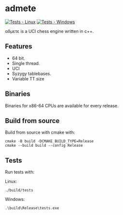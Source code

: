 # admete
[![Tests - Linux](https://github.com/orbita2d/admete/actions/workflows/cmake-linux.yaml/badge.svg?branch=master)](https://github.com/orbita2d/admete/actions/workflows/cmake-linux.yaml)
[![Tests - Windows](https://github.com/orbita2d/admete/actions/workflows/cmake-windows.yaml/badge.svg?branch=master)](https://github.com/orbita2d/admete/actions/workflows/cmake-windows.yaml)

αδμετε is a UCI chess engine written in c++.

## Features
 - 64 bit.
 - Single thread.
 - UCI
 - Syzygy tablebases.
 - Variable TT size

## Binaries

Binaries for x86-64 CPUs are available for every release. 

## Build from source

Build from source with cmake with:
```
cmake -B build -DCMAKE_BUILD_TYPE=Release
cmake --build build --config Release
```

## Tests
Run tests with:

Linux:
```
./build/tests
```

Windows:
```
.\build\Release\tests.exe
```

